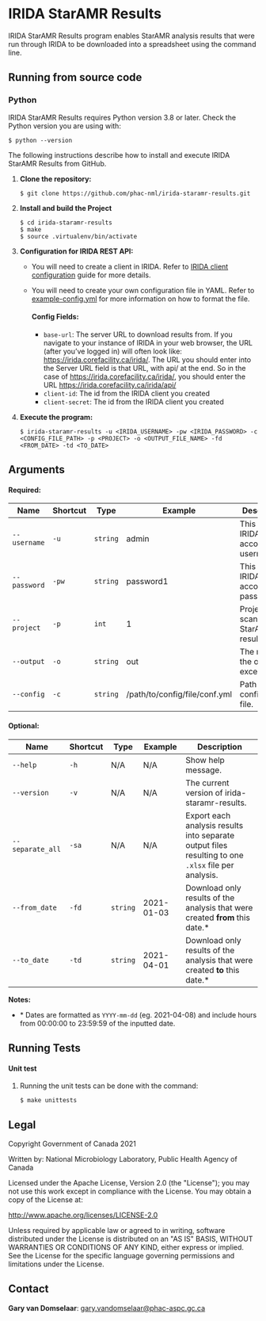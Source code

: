 # IRIDA StarAMR Results

IRIDA StarAMR Results program enables StarAMR analysis results that were run through IRIDA to be downloaded into a spreadsheet using the command line. 

## Running from source code

### Python
IRIDA StarAMR Results requires Python version 3.8 or later. Check the Python version you are using with:
```
$ python --version
```

The following instructions describe how to install and execute IRIDA StarAMR Results from GitHub.

1. __Clone the repository:__
   ```
   $ git clone https://github.com/phac-nml/irida-staramr-results.git
   ```

2. __Install and build the Project__
   ```
   $ cd irida-staramr-results
   $ make
   $ source .virtualenv/bin/activate
   ```
  

3. __Configuration for IRIDA REST API:__
   - You will need to create a client in IRIDA. Refer to [IRIDA client configuration](https://irida.corefacility.ca/documentation/user/administrator/#managing-system-clients) guide for more details.
   - You will need to create your own configuration file in YAML. Refer to [example-config.yml](example-config.yml) for more information on how to format the file.
    
        #### Config Fields:
    
        - `base-url`: The server URL to download results from. If you navigate to your instance of IRIDA in your web browser, the URL (after you’ve logged in) will often look like: https://irida.corefacility.ca/irida/. The URL you should enter into the Server URL field is that URL, with api/ at the end. So in the case of https://irida.corefacility.ca/irida/, you should enter the URL https://irida.corefacility.ca/irida/api/
        - `client-id`: The id from the IRIDA client you created
        - `client-secret`: The id from the IRIDA client you created


4. __Execute the program:__
    ```
    $ irida-staramr-results -u <IRIDA_USERNAME> -pw <IRIDA_PASSWORD> -c <CONFIG_FILE_PATH> -p <PROJECT> -o <OUTPUT_FILE_NAME> -fd <FROM_DATE> -td <TO_DATE>
    ```

## Arguments

#### Required:

| Name | Shortcut | Type | Example | Description |
|------|----------|------|---------|-------------|
|`--username`|`-u`| `string` | admin |This is your IRIDA account username.|
|`--password`|`-pw`| `string` | password1 |This is your IRIDA account password.|
|`--project`|`-p`| `int` | 1 |Project(s) to scan for StarAMR results.|
|`--output`|`-o`| `string` | out |The name of the output excel file.|
|`--config`|`-c`| `string` | /path/to/config/file/conf.yml |Path to a configuration file.|

#### Optional:

| Name | Shortcut | Type | Example | Description |
|------|----------|------|---------|-------------|
|`--help`|`-h`|N/A|N/A|Show help message.|
|`--version`|`-v`|N/A|N/A|The current version of irida-staramr-results.|
|`--separate_all`|`-sa`|N/A|N/A|Export each analysis results into separate output files resulting to one `.xlsx` file per analysis.|
|`--from_date`|`-fd`|`string`|2021-01-03|Download only results of the analysis that were created **from** this date.*|
|`--to_date`|`-td`|`string`|2021-04-01|Download only results of the analysis that were created **to** this date.*|
    
__Notes:__ 
- \* Dates are formatted as `YYYY-mm-dd` (eg. 2021-04-08) and include hours from 00:00:00 to 23:59:59 of the inputted date.

## Running Tests
#### Unit test
1. Running the unit tests can be done with the command:
    ```
    $ make unittests
    ```


## Legal

Copyright Government of Canada 2021

Written by: National Microbiology Laboratory, Public Health Agency of Canada

Licensed under the Apache License, Version 2.0 (the "License"); you may not use
this work except in compliance with the License. You may obtain a copy of the
License at:

http://www.apache.org/licenses/LICENSE-2.0

Unless required by applicable law or agreed to in writing, software distributed
under the License is distributed on an "AS IS" BASIS, WITHOUT WARRANTIES OR
CONDITIONS OF ANY KIND, either express or implied. See the License for the
specific language governing permissions and limitations under the License.


## Contact

**Gary van Domselaar**: gary.vandomselaar@phac-aspc.gc.ca
